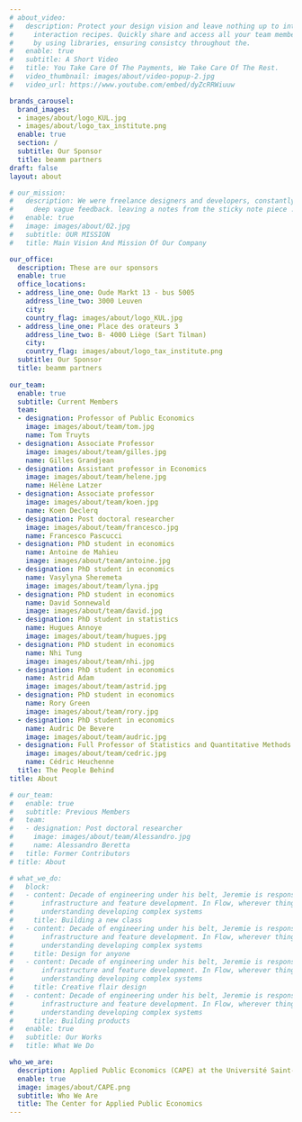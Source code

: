 ```yaml
---
# about_video:
#   description: Protect your design vision and leave nothing up to interpretation with
#     interaction recipes. Quickly share and access all your team members interactions
#     by using libraries, ensuring consistcy throughout the.
#   enable: true
#   subtitle: A Short Video
#   title: You Take Care Of The Payments, We Take Care Of The Rest.
#   video_thumbnail: images/about/video-popup-2.jpg
#   video_url: https://www.youtube.com/embed/dyZcRRWiuuw

brands_carousel:
  brand_images:
  - images/about/logo_KUL.jpg
  - images/about/logo_tax_institute.png
  enable: true
  section: /
  subtitle: Our Sponsor
  title: beamm partners
draft: false
layout: about

# our_mission:
#   description: We were freelance designers and developers, constantly finding ourselve
#     deep vague feedback. leaving a notes from the sticky note piece .
#   enable: true
#   image: images/about/02.jpg
#   subtitle: OUR MISSION
#   title: Main Vision And Mission Of Our Company

our_office:
  description: These are our sponsors
  enable: true
  office_locations:
  - address_line_one: Oude Markt 13 - bus 5005
    address_line_two: 3000 Leuven
    city: 
    country_flag: images/about/logo_KUL.jpg
  - address_line_one: Place des orateurs 3
    address_line_two: B- 4000 Liège (Sart Tilman)
    city: 
    country_flag: images/about/logo_tax_institute.png
  subtitle: Our Sponsor
  title: beamm partners
  
our_team:
  enable: true
  subtitle: Current Members
  team:
  - designation: Professor of Public Economics
    image: images/about/team/tom.jpg
    name: Tom Truyts
  - designation: Associate Professor
    image: images/about/team/gilles.jpg
    name: Gilles Grandjean
  - designation: Assistant professor in Economics
    image: images/about/team/helene.jpg
    name: Hélène Latzer
  - designation: Associate professor
    image: images/about/team/koen.jpg
    name: Koen Declerq
  - designation: Post doctoral researcher
    image: images/about/team/francesco.jpg
    name: Francesco Pascucci  
  - designation: PhD student in economics
    name: Antoine de Mahieu
    image: images/about/team/antoine.jpg
  - designation: PhD student in economics
    name: Vasylyna Sheremeta
    image: images/about/team/lyna.jpg
  - designation: PhD student in economics
    name: David Sonnewald
    image: images/about/team/david.jpg
  - designation: PhD student in statistics
    name: Hugues Annoye
    image: images/about/team/hugues.jpg
  - designation: PhD student in economics
    name: Nhi Tung
    image: images/about/team/nhi.jpg
  - designation: PhD student in economics
    name: Astrid Adam
    image: images/about/team/astrid.jpg
  - designation: PhD student in economics
    name: Rory Green
    image: images/about/team/rory.jpg
  - designation: PhD student in economics
    name: Audric De Bevere
    image: images/about/team/audric.jpg
  - designation: Full Professor of Statistics and Quantitative Methods
    image: images/about/team/cedric.jpg
    name: Cédric Heuchenne  
  title: The People Behind
title: About

# our_team:
#   enable: true
#   subtitle: Previous Members
#   team:
#   - designation: Post doctoral researcher
#     image: images/about/team/Alessandro.jpg
#     name: Alessandro Beretta
#   title: Former Contributors
# title: About

# what_we_do:
#   block:
#   - content: Decade of engineering under his belt, Jeremie is responsible for technical
#       infrastructure and feature development. In Flow, wherever things just work is
#       understanding developing complex systems
#     title: Building a new class
#   - content: Decade of engineering under his belt, Jeremie is responsible for technical
#       infrastructure and feature development. In Flow, wherever things just work is
#       understanding developing complex systems
#     title: Design for anyone
#   - content: Decade of engineering under his belt, Jeremie is responsible for technical
#       infrastructure and feature development. In Flow, wherever things just work is
#       understanding developing complex systems
#     title: Creative flair design
#   - content: Decade of engineering under his belt, Jeremie is responsible for technical
#       infrastructure and feature development. In Flow, wherever things just work is
#       understanding developing complex systems
#     title: Building products
#   enable: true
#   subtitle: Our Works
#   title: What We Do

who_we_are:
  description: Applied Public Economics (CAPE) at the Université Saint-Louis - Bruxelles was created at the end of 2018, and works on various research topics in public finance, with a particular attention for labor market policy, mobility, environmental issues and socio-economic inequalities. At the core of CAPE's research activities is the Beamm project, an effort to build a comprehensive online, open-access tax-benefit microsimulation model. Besides scientific research, CAPE also helps public administrations, policy makers and other interested parties with public policy evaluations, socio-economic impact analyses, spending reviews and other methodological support. CAPE chooses to work with all researchers in a closely knit team, with all team members closely working together on a highly collaborative research project.
  enable: true
  image: images/about/CAPE.png
  subtitle: Who We Are
  title: The Center for Applied Public Economics
---
```

